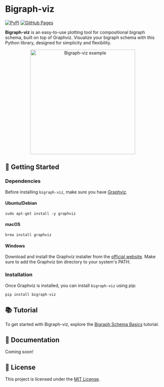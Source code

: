 # Bigraph-viz

[![PyPI](https://img.shields.io/pypi/v/bigraph-viz.svg)](https://pypi.org/project/bigraph-viz/)
[![GitHub Pages](https://img.shields.io/badge/GitHub%20Pages-Tutorial-brightgreen)](https://vivarium-collective.github.io/bigraph-viz/notebooks/basics.html)

**Bigraph-viz** is an easy-to-use plotting tool for compositional bigraph schema, built on top of Graphviz. Visualize your bigraph schema with this Python library, designed for simplicity and flexibility.

<p align="center">
    <img src="https://github.com/vivarium-collective/bigraph-viz/blob/main/doc/_static/nested_composite.png?raw=true" width="340" alt="Bigraph-viz example">
</p>

## 🚀 Getting Started


### Dependencies

Before installing `bigraph-viz`, make sure you have [Graphviz](https://pypi.org/project/graphviz/).

#### Ubuntu/Debian

```console
sudo apt-get install -y graphviz
```
#### macOS

```console
brew install graphviz
```

#### Windows
Download and install the Graphviz installer from the [official website](https://graphviz.org/download/). 
Make sure to add the Graphviz bin directory to your system's PATH.

### Installation

Once Graphviz is installed, you can install `bigraph-viz` using pip:

```console
pip install bigraph-viz
```

## 📚 Tutorial

To get started with Bigraph-viz, explore the [Bigraph Schema Basics](https://vivarium-collective.github.io/bigraph-viz/notebooks/basics.html) tutorial.

## 📖 Documentation

Coming soon!

## 📄 License

This project is licensed under the [MIT License](LICENSE).

